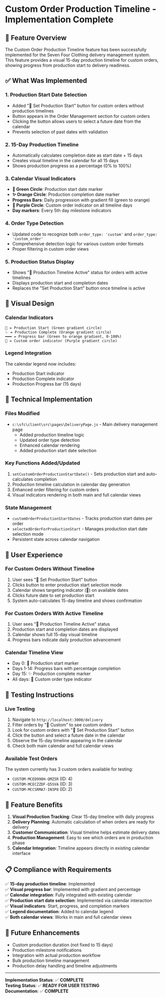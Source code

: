 # Custom Order Production Timeline - Implementation Complete

## 🎯 Feature Overview

The Custom Order Production Timeline feature has been successfully implemented for the Seven Four Clothing delivery management system. This feature provides a visual 15-day production timeline for custom orders, showing progress from production start to delivery readiness.

## ✅ What Was Implemented

### 1. **Production Start Date Selection**
- Added "🎨 Set Production Start" button for custom orders without production timelines
- Button appears in the Order Management section for custom orders
- Clicking the button allows users to select a future date from the calendar
- Prevents selection of past dates with validation

### 2. **15-Day Production Timeline**
- Automatically calculates completion date as start date + 15 days
- Creates visual timeline in the calendar for all 15 days
- Shows production progress as a percentage (0% to 100%)

### 3. **Calendar Visual Indicators**
- **🚀 Green Circle**: Production start date marker
- **✨ Orange Circle**: Production completion date marker  
- **Progress Bars**: Daily progression with gradient fill (green to orange)
- **🎨 Purple Circle**: Custom order indicator on all timeline days
- **Day markers**: Every 5th day milestone indicators

### 4. **Order Type Detection**
- Updated code to recognize both `order_type: 'custom'` and `order_type: 'custom_order'`
- Comprehensive detection logic for various custom order formats
- Proper filtering in custom order views

### 5. **Production Status Display**
- Shows "🎨 Production Timeline Active" status for orders with active timelines
- Displays production start and completion dates
- Replaces the "Set Production Start" button once timeline is active

## 🎨 Visual Design

### Calendar Indicators
```
🚀 = Production Start (Green gradient circle)
✨ = Production Complete (Orange gradient circle)  
━━━ = Progress bar (Green to orange gradient, 0-100%)
🎨 = Custom order indicator (Purple gradient circle)
```

### Legend Integration
The calendar legend now includes:
- Production Start indicator
- Production Complete indicator  
- Production Progress bar (15 days)

## 🔧 Technical Implementation

### Files Modified
- `c:\sfc\client\src\pages\DeliveryPage.js` - Main delivery management page
  - Added production timeline logic
  - Updated order type detection
  - Enhanced calendar rendering
  - Added production start date selection

### Key Functions Added/Updated
1. `setCustomOrderProductionStartDate()` - Sets production start and auto-calculates completion
2. Production timeline calculation in calendar day generation
3. Enhanced order filtering for custom orders
4. Visual indicators rendering in both main and full calendar views

### State Management
- `customOrderProductionStartDates` - Tracks production start dates per order
- `selectedOrderForProductionStart` - Manages production start date selection mode
- Persistent state across calendar navigation

## 📱 User Experience

### For Custom Orders Without Timeline
1. User sees "🎨 Set Production Start" button
2. Clicks button to enter production start selection mode
3. Calendar shows targeting indicator (🎯) on available dates
4. Clicks future date to set production start
5. System auto-calculates 15-day timeline and shows confirmation

### For Custom Orders With Active Timeline
1. User sees "🎨 Production Timeline Active" status
2. Production start and completion dates are displayed
3. Calendar shows full 15-day visual timeline
4. Progress bars indicate daily production advancement

### Calendar Timeline View
- Day 0: 🚀 Production start marker
- Days 1-14: Progress bars with percentage completion
- Day 15: ✨ Production complete marker
- All days: 🎨 Custom order type indicator

## 🧪 Testing Instructions

### Live Testing
1. Navigate to `http://localhost:3000/delivery`
2. Filter orders by "🎨 Custom" to see custom orders
3. Look for custom orders with "🎨 Set Production Start" button
4. Click the button and select a future date in the calendar
5. Observe the 15-day timeline appearing in the calendar
6. Check both main calendar and full calendar views

### Available Test Orders
The system currently has 3 custom orders available for testing:
- `CUSTOM-MCED998H-QMZ5R` (ID: 4)
- `CUSTOM-MCECZZDF-Q5SVA` (ID: 3)  
- `CUSTOM-MCCSRMA7-IN3P8` (ID: 2)

## 🎉 Feature Benefits

1. **Visual Production Tracking**: Clear 15-day timeline with daily progress
2. **Delivery Planning**: Automatic calculation of when orders are ready for delivery
3. **Customer Communication**: Visual timeline helps estimate delivery dates
4. **Production Management**: Easy to see which orders are in production phase
5. **Calendar Integration**: Timeline appears directly in existing calendar interface

## 📋 Compliance with Requirements

✅ **15-day production timeline**: Implemented  
✅ **Visual progress bar**: Implemented with gradient and percentage  
✅ **Calendar integration**: Fully integrated with existing calendar  
✅ **Production start date selection**: Implemented via calendar interaction  
✅ **Visual indicators**: Start, progress, and completion markers  
✅ **Legend documentation**: Added to calendar legend  
✅ **Both calendar views**: Works in main and full calendar views  

## 🔮 Future Enhancements

- Custom production duration (not fixed to 15 days)
- Production milestone notifications
- Integration with actual production workflow
- Bulk production timeline management
- Production delay handling and timeline adjustments

---

**Implementation Status**: ✅ **COMPLETE**  
**Testing Status**: ✅ **READY FOR USER TESTING**  
**Documentation**: ✅ **COMPLETE**
